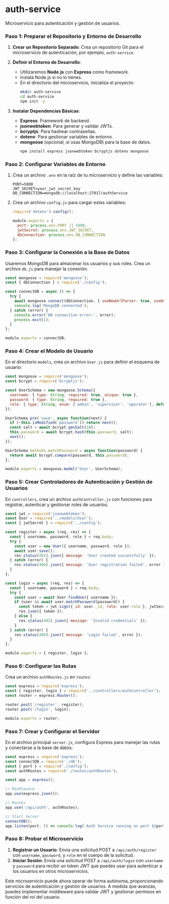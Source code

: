# auth-service
Microservicio para autenticación y gestión de usuarios. 

### Paso 1: Preparar el Repositorio y Entorno de Desarrollo

1. **Crear un Repositorio Separado**: Crea un repositorio Git para el microservicio de autenticación, por ejemplo, `auth-service`.
2. **Definir el Entorno de Desarrollo**:
   - Utilizaremos **Node.js** con **Express** como framework.
   - Instala Node.js si no lo tienes.
   - En el directorio del microservicio, inicializa el proyecto:
     ```bash
     mkdir auth-service
     cd auth-service
     npm init -y
     ```

3. **Instalar Dependencias Básicas**:
   - **Express**: Framework de backend.
   - **jsonwebtoken**: Para generar y validar JWTs.
   - **bcryptjs**: Para hashear contraseñas.
   - **dotenv**: Para gestionar variables de entorno.
   - **mongoose** (opcional, si usas MongoDB) para la base de datos.
     ```bash
     npm install express jsonwebtoken bcryptjs dotenv mongoose
     ```

### Paso 2: Configurar Variables de Entorno

1. Crea un archivo `.env` en la raíz de tu microservicio y define las variables:
   ```plaintext
   PORT=5000
   JWT_SECRET=your_jwt_secret_key
   DB_CONNECTION=mongodb://localhost:27017/authService
   ```

2. Crea un archivo `config.js` para cargar estas variables:
   ```javascript
   require('dotenv').config();

   module.exports = {
     port: process.env.PORT || 5000,
     jwtSecret: process.env.JWT_SECRET,
     dbConnection: process.env.DB_CONNECTION
   };
   ```

### Paso 3: Configurar la Conexión a la Base de Datos

Usaremos MongoDB para almacenar los usuarios y sus roles. Crea un archivo `db.js` para manejar la conexión:

```javascript
const mongoose = require('mongoose');
const { dbConnection } = require('./config');

const connectDB = async () => {
  try {
    await mongoose.connect(dbConnection, { useNewUrlParser: true, useUnifiedTopology: true });
    console.log('MongoDB connected');
  } catch (error) {
    console.error('DB connection error:', error);
    process.exit(1);
  }
};

module.exports = connectDB;
```

### Paso 4: Crear el Modelo de Usuario

En el directorio `models`, crea un archivo `User.js` para definir el esquema de usuario:

```javascript
const mongoose = require('mongoose');
const bcrypt = require('bcryptjs');

const UserSchema = new mongoose.Schema({
  username: { type: String, required: true, unique: true },
  password: { type: String, required: true },
  role: { type: String, enum: ['admin', 'supervisor', 'operator'], default: 'operator' }
});

UserSchema.pre('save', async function(next) {
  if (!this.isModified('password')) return next();
  const salt = await bcrypt.genSalt(10);
  this.password = await bcrypt.hash(this.password, salt);
  next();
});

UserSchema.methods.matchPassword = async function(password) {
  return await bcrypt.compare(password, this.password);
};

module.exports = mongoose.model('User', UserSchema);
```

### Paso 5: Crear Controladores de Autenticación y Gestión de Usuarios

En `controllers`, crea un archivo `authController.js` con funciones para registrar, autenticar y gestionar roles de usuarios.

```javascript
const jwt = require('jsonwebtoken');
const User = require('../models/User');
const { jwtSecret } = require('../config');

const register = async (req, res) => {
  const { username, password, role } = req.body;
  try {
    const user = new User({ username, password, role });
    await user.save();
    res.status(201).json({ message: 'User created successfully' });
  } catch (error) {
    res.status(400).json({ message: 'User registration failed', error });
  }
};

const login = async (req, res) => {
  const { username, password } = req.body;
  try {
    const user = await User.findOne({ username });
    if (user && await user.matchPassword(password)) {
      const token = jwt.sign({ id: user._id, role: user.role }, jwtSecret, { expiresIn: '1h' });
      res.json({ token });
    } else {
      res.status(401).json({ message: 'Invalid credentials' });
    }
  } catch (error) {
    res.status(400).json({ message: 'Login failed', error });
  }
};

module.exports = { register, login };
```

### Paso 6: Configurar las Rutas

Crea un archivo `authRoutes.js` en `routes`:

```javascript
const express = require('express');
const { register, login } = require('../controllers/authController');
const router = express.Router();

router.post('/register', register);
router.post('/login', login);

module.exports = router;
```

### Paso 7: Crear y Configurar el Servidor

En el archivo principal `server.js`, configura Express para manejar las rutas y conectarse a la base de datos:

```javascript
const express = require('express');
const connectDB = require('./db');
const { port } = require('./config');
const authRoutes = require('./routes/authRoutes');

const app = express();

// Middleware
app.use(express.json());

// Routes
app.use('/api/auth', authRoutes);

// Start Server
connectDB();
app.listen(port, () => console.log(`Auth Service running on port ${port}`));
```

### Paso 8: Probar el Microservicio

1. **Registrar un Usuario**: Envía una solicitud POST a `/api/auth/register` con `username`, `password`, y `role` en el cuerpo de la solicitud.
2. **Iniciar Sesión**: Envía una solicitud POST a `/api/auth/login` con `username` y `password` para recibir un token JWT que puedes usar para autenticar a los usuarios en otros microservicios.

Este microservicio puede ahora operar de forma autónoma, proporcionando servicios de autenticación y gestión de usuarios. A medida que avanzas, puedes implementar middleware para validar JWT y gestionar permisos en función del rol del usuario.

